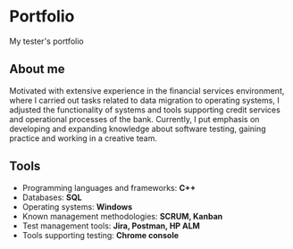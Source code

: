 # Portfolio
My tester's portfolio
## About me ##
Motivated with extensive experience in the financial services environment, where I carried out tasks related to data migration to operating systems, I adjusted the functionality of systems and tools supporting credit services and operational processes of the bank.
Currently, I put emphasis on developing and expanding knowledge about software testing, gaining practice and working in a creative team.
## Tools ##
* Programming languages and frameworks: **C++**
* Databases: **SQL**
* Operating systems: **Windows**
* Known management methodologies: **SCRUM, Kanban**
* Test management tools: **Jira, Postman, HP ALM**
* Tools supporting testing: **Chrome console**
